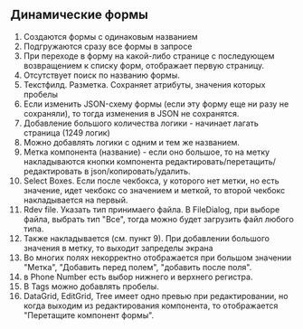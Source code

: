 ## Динамические формы

1. Создаются формы с одинаковым названием
2. Подгружаются сразу все формы в запросе
3. При переходе в форму на какой-либо странице с последующем возвращением к списку форм, отображает первую страницу.
4. Отсутствует поиск по названию формы.
5. Текстфилд. Разметка. Сохраняет атрибуты, значения которых пробелы
6. Если изменить JSON-схему формы (если эту форму еще ни разу не сохраняли), то тогда изменения в JSON не сохранятся.
7. Добавление большого количества логики - начинает лагать страница (1249 логик)
8. Можно добавлять логики с одним и тем же названием.
9. Метка компонента (название) - если оно большое, то на метку накладываются кнопки компонента редактировать/перетащить/редактировать в json/копировать/удалить.
10. Select Boxes. Если после чекбокса, у которого нет метки, но есть значение, идет чекбокс со значением и меткой, то второй чекбокс накладывается на первый.
11. Rdev file. Указать тип принимаего файла. В FileDialog, при выборе файла, выбрать тип "Все", тогда можно будет загрузить файл любого типа.
12. Также накладывается (см. пункт 9). При добавлении большого значения в метку, то выходит запределы экрана
13. Во многих полях некорректно отображается при большом значении "Метка", "Добавить перед полем", "добавить после поля".
14. в Phone Number есть выбор нижнего и верхнего регистра.
15. В Tags можно добавлять пробелы.
16. DataGrid, EditGrid, Tree имеет одно превью при редактировании, но когда выходим из редактирования компонента, то отображается "Перетащите компонент формы".